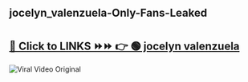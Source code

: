 
 ## jocelyn_valenzuela-Only-Fans-Leaked

# <h2><a href="https://clipsfans.com/jocelyn_valenzuela&ref=git">🔗 Click to LINKS ⏩⏩ 👉 🟢 jocelyn valenzuela </a></h2>

<a href="https://clipsfans.com/jocelyn_valenzuela&ref=git" rel="nofollow" data-target="animated-image.originalLink"><img src="https://i.ibb.co.com/xMMVF88/686577567.gif" alt="Viral Video Original" style="max-width: 100%; display: inline-block;" data-target="animated-image.originalImage"></a>
